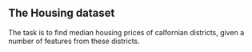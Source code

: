 ## The Housing dataset

The task is to find median housing prices of calfornian districts, given a number of features from these districts.
